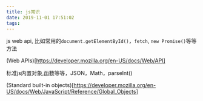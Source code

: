 ```yaml
---
title: js常识
date: 2019-11-01 17:51:02
tags:
---
```



js web api, 比如常用的``document.getElementById()``，``fetch``, ``new Promise()``等等方法

(Web APIs)[https://developer.mozilla.org/en-US/docs/Web/API]

标准js内置对象,函数等等，JSON，Math，parseInt()

(Standard built-in objects)[https://developer.mozilla.org/en-US/docs/Web/JavaScript/Reference/Global_Objects]

